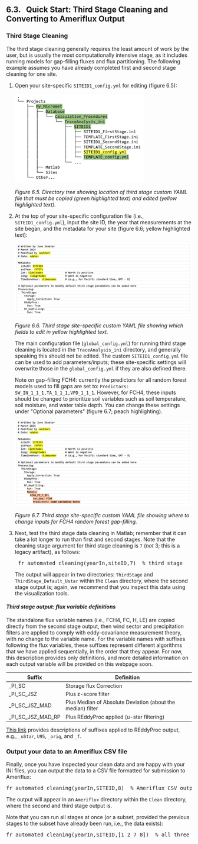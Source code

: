 ## 6.3. &nbsp; Quick Start: Third Stage Cleaning and Converting to Ameriflux Output

<link rel=stylesheet href="css/style.css">

### Third Stage Cleaning

The third stage cleaning generally requires the least amount of work by the user, but is usually the most computationally intensive stage, as it includes running models for gap-filling fluxes and flux partitioning. The following example assumes you have already completed first and second stage cleaning for one site.

1. Open your site-specific `SITEID1_config.yml` for editing (figure 6.5):

    <img src="images/directory_trees/DirectoryTree6c_short.jpg" alt="DirectoryTree:MatlabDirectory" width="350"/>

    *Figure 6.5. Directory tree showing location of third stage custom YAML file that must be copied (green highlighted text) and edited (yellow highlighted text).*

2. At the top of your site-specific configuration file (i.e., `SITEID1_config.yml`), input the site ID, the year that measurements at the site began, and the metadata for your site (figure 6.6; yellow highlighted text):

   <img src="images/ini_files/ini_example3a.jpg" alt="INIfiles/ThirdStageConfig" width="500"/>
    
   *Figure 6.6. Third stage site-specific custom YAML file showing which fields to edit in yellow highlighted text.*

	The main configuration file (`global_config.yml`) for running third stage cleaning is located in the `TraceAnalysis_ini` directory, and generally speaking this should not be edited. The custom `SITEID1_config.yml` file can be used to add parameters/inputs; these site-specific settings will overwrite those in the `global_config.yml` if they are also defined there.

    Note on gap-filling FCH4: currently the predictors for all random forest models used to fill gaps are set to: `Predictors: SW_IN_1_1_1,TA_1_1_1,VPD_1_1_1`. However, for FCH4, these inputs should be changed to prioritize soil variables such as soil temperature, soil moisture, and water table depth. You can change these settings under "Optional parameters" (figure 6.7; peach highlighting). <!-- As an active area of research, we recommend experimenting with different combinations of these inputs. -->

   <img src="images/ini_files/ini_example3b.jpg" alt="INIfiles/ThirdStageConfigOptions" width="550"/>

   *Figure 6.7. Third stage site-specific custom YAML file showing where to change inputs for FCH4 random forest gap-filling.*

3. Next, test the third stage data cleaning in Matlab; remember that it can take a lot longer to run than first and second stages. Note that the cleaning stage argument for third stage cleaning is `7` (*not* 3; this is a legacy artifact), as follows:
    <pre>
    fr_automated_cleaning(yearIn,siteID,7)  % third stage</pre>
    
    The output will appear in two directories: `ThirdStage` and `ThirdStage_Default_Ustar` within the `Clean` directory, where the second stage output is; again, we recommend that you inspect this data using the visualization tools. <!--Section 6.6 [XXX link] provides more details on third stage cleaning, including adding further custom configuration and output data. -->

#### *Third stage output: flux variable definitions*

The standalone flux variable names (i.e., FCH4, FC, H, LE) are copied directly from the second stage output, then wind sector and precipitation filters are applied to comply with eddy-covariance measurement theory, with no change to the variable name. For the variable names with suffixes following the flux variables, these suffixes represent different algorithms that we have applied sequentially, in the order that they appear. For now, this description provides only definitions, and more detailed information on each output variable will be provided on this webpage soon.

| Suffix                         | Definition                             |
| ------------------------------ | -------------------------------------- |
| _PI_SC                         | Storage flux Correction                |
| _PI_SC_JSZ                     | Plus z-score filter                         |
| _PI_SC_JSZ_MAD                 | Plus Median of Absolute Deviation (about the median) filter |
| _PI_SC_JSZ_MAD_RP              | Plus REddyProc applied (u-star filtering)  |

<a href="https://www.bgc-jena.mpg.de/5624929/Output-Format" target="_blank" rel="noopener noreferrer">This link</a> provides descriptions of suffixes applied to REddyProc output, e.g., `_uStar`, `U95`, `_orig`, and `_f`.


### Output your data to an Ameriflux CSV file

Finally, once you have inspected your clean data and are happy with your INI files, you can output the data to a CSV file formatted for submission to Ameriflux:
<pre>
fr_automated_cleaning(yearIn,SITEID,8)  % Ameriflux CSV output</pre>

The output will appear in an `Ameriflux` directory within the `Clean` directory, where the second and third stage output is.


Note that you can run all stages at once (or a subset, provided the previous stages to the subset have already been run, i.e., the data exists):
<pre>
fr_automated_cleaning(yearIn,SITEID,[1 2 7 8])  % all three stages plus Ameriflux output</pre>

